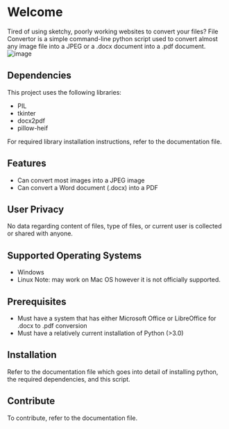 # Welcome
Tired of using sketchy, poorly working websites to convert your files? File Convertor is a simple command-line python script used to convert almost any image file into a JPEG or a .docx document into a .pdf document.
![image](https://github.com/MaybeMarq/File-Converter/assets/62733985/9eebf3ed-a9d3-4e4e-98ca-0983e7de9d07)

## Dependencies
This project uses the following libraries:
- PIL
- tkinter
- docx2pdf
- pillow-heif

For required library installation instructions, refer to the documentation file.

## Features
- Can convert most images into a JPEG image
- Can convert a Word document (.docx) into a PDF

## User Privacy
No data regarding content of files, type of files, or current user is collected or shared with anyone. 

## Supported Operating Systems
- Windows
- Linux
Note: may work on Mac OS however it is not officially supported.

## Prerequisites
- Must have a system that has either Microsoft Office or LibreOffice for .docx to .pdf conversion
- Must have a relatively current installation of Python (>3.0)

## Installation
Refer to the documentation file which goes into detail of installing python, the required dependencies, and this script.

## Contribute
To contribute, refer to the documentation file.

